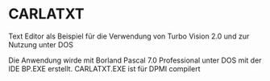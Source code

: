 # CARLATXT
Text Editor als Beispiel für die Verwendung von Turbo Vision 2.0 und zur Nutzung unter DOS

Die Anwendung wirde mit Borland Pascal 7.0 Professional unter DOS mit der IDE BP.EXE erstellt. CARLATXT.EXE ist für DPMI compilert
